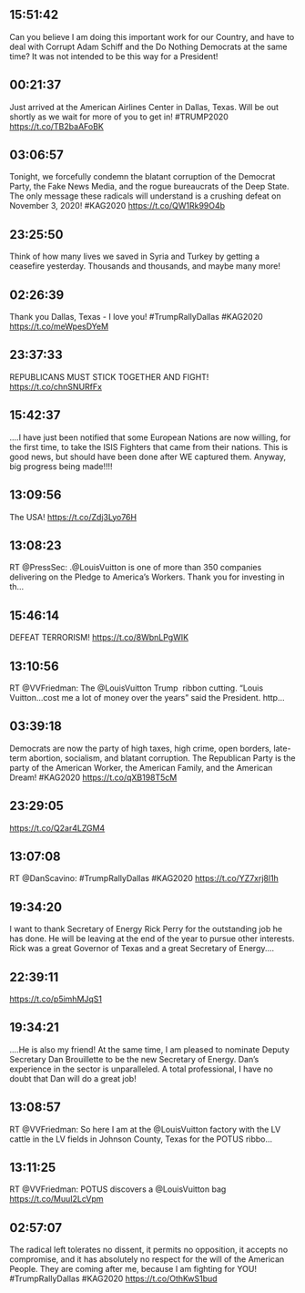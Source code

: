 ## 15:51:42
Can you believe I am doing this important work for our Country, and have to deal with Corrupt Adam Schiff and the Do Nothing Democrats at the same time? It was not intended to be this way for a President!
## 00:21:37
Just arrived at the American Airlines Center in Dallas, Texas. Will be out shortly as we wait for more of you to get in! #TRUMP2020 https://t.co/TB2baAFoBK
## 03:06:57
Tonight, we forcefully condemn the blatant corruption of the Democrat Party, the Fake News Media, and the rogue bureaucrats of the Deep State. The only message these radicals will understand is a crushing defeat on November 3, 2020! #KAG2020 https://t.co/QW1Rk99O4b
## 23:25:50
Think of how many lives we saved in Syria and Turkey by getting a ceasefire yesterday. Thousands and thousands, and maybe many more!
## 02:26:39
Thank you Dallas, Texas - I love you! #TrumpRallyDallas #KAG2020 https://t.co/meWpesDYeM
## 23:37:33
REPUBLICANS MUST STICK TOGETHER AND FIGHT! https://t.co/chnSNURfFx
## 15:42:37
....I have just been notified that some European Nations are now willing, for the first time, to take the ISIS Fighters that came from their nations. This is good news, but should have been done after WE captured them. Anyway, big progress being made!!!!
## 13:09:56
The USA! https://t.co/Zdj3Lyo76H
## 13:08:23
RT @PressSec: .@LouisVuitton is one of more than 350 companies delivering on the Pledge to America’s Workers. Thank you for investing in th…
## 15:46:14
DEFEAT TERRORISM! https://t.co/8WbnLPgWIK
## 13:10:56
RT @VVFriedman: The ⁦@LouisVuitton Trump ⁩ ribbon cutting. “Louis Vuitton...cost me a lot of money over the years” said the President. http…
## 03:39:18
Democrats are now the party of high taxes, high crime, open borders, late-term abortion, socialism, and blatant corruption. The Republican Party is the party of the American Worker, the American Family, and the American Dream! #KAG2020 https://t.co/qXB198T5cM
## 23:29:05
https://t.co/Q2ar4LZGM4
## 13:07:08
RT @DanScavino: #TrumpRallyDallas #KAG2020 https://t.co/YZ7xrj8l1h
## 19:34:20
I want to thank Secretary of Energy Rick Perry for the outstanding job he has done. He will be leaving at the end of the year to pursue other interests. Rick was a great Governor of Texas and a great Secretary of Energy....
## 22:39:11
https://t.co/p5imhMJqS1
## 19:34:21
....He is also my friend! At the same time, I am pleased to nominate Deputy Secretary Dan Brouillette to be the new Secretary of Energy. Dan’s experience in the sector is unparalleled. A total professional, I have no doubt that Dan will do a great job!
## 13:08:57
RT @VVFriedman: So here I am at the @LouisVuitton⁩ factory with the LV cattle in the LV fields in Johnson County, Texas for the POTUS ribbo…
## 13:11:25
RT @VVFriedman: POTUS discovers a ⁦@LouisVuitton⁩ bag https://t.co/MuuI2LcVpm
## 02:57:07
The radical left tolerates no dissent, it permits no opposition, it accepts no compromise, and it has absolutely no respect for the will of the American People. They are coming after me, because I am fighting for YOU! #TrumpRallyDallas #KAG2020 https://t.co/OthKwS1bud
